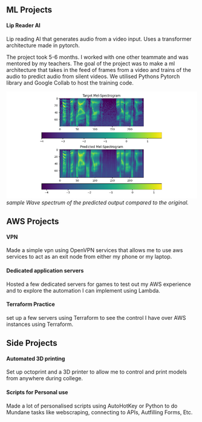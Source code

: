 ## ML Projects
#### Lip Reader AI
Lip reading AI that generates audio from a video input.
Uses a transformer architecture made in pytorch.

The project took 5-6 months. I worked with one other teammate and was mentored by my teachers. The goal of the project was to make a ml architecture that takes in the feed of frames from a video and trains of the audio to predict audio from silent videos. We utilised Pythons Pytorch library and Google Collab to host the training code.

![](assets/imgs/step-50-decoder_output-mel-spectrogram.png)
*sample Wave spectrum of the predicted output compared to the original.*

## AWS Projects
#### VPN
Made a simple vpn using OpenVPN services that allows me to use aws services to act as an exit node from either my phone or my laptop.

#### Dedicated application servers
Hosted a few dedicated servers for games to test out my AWS experience and to explore the automation I can implement using Lambda.

#### Terraform Practice
set up a few servers using Terraform to see the control I have over AWS instances using Terraform.

## Side Projects
#### Automated 3D printing
Set up octoprint and a 3D printer to allow me to control and print models from anywhere during college. 

#### Scripts for Personal use
Made a lot of personalised scripts using AutoHotKey or Python to do Mundane tasks like webscraping, connecting to APIs, Autfilling Forms, Etc.

